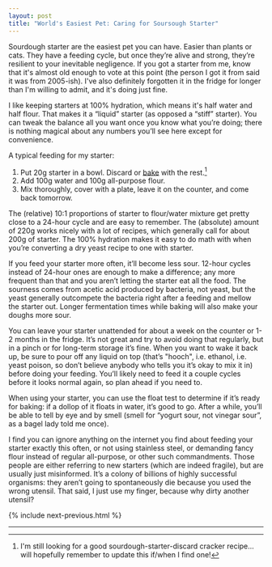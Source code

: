 ```yaml
---
layout: post
title: "World's Easiest Pet: Caring for Soursough Starter"
---
```


Sourdough starter are the easiest pet you can have. Easier than plants or cats. They have a feeding cycle, but once they’re alive and strong, they’re resilient to your inevitable negligence. If you got a starter from me, know that it's almost old enough to vote at this point (the person I got it from said it was from 2005-ish). I've also definitely forgotten it in the fridge for longer than I'm willing to admit, and it's doing just fine.

I like keeping starters at 100% hydration, which means it's half water and half flour. That makes it a “liquid” starter (as opposed a “stiff” starter). You can tweak the balance all you want once you know what you’re doing; there is nothing magical about any numbers you’ll see here except for convenience.

A typical feeding for my starter:

1. Put 20g starter in a bowl. Discard or [bake](https://cooking.nytimes.com/recipes/1016277-tartines-country-bread) with the rest.[^1]
2. Add 100g water and 100g all-purpose flour.
3. Mix thoroughly, cover with a plate, leave it on the counter, and come back tomorrow.

The (relative) 10:1 proportions of starter to flour/water mixture get pretty close to a 24-hour cycle and are easy to remember. The (absolute) amount of 220g works nicely with a lot of recipes, which generally call for about 200g of starter. The 100% hydration makes it easy to do math with when you’re converting a dry yeast recipe to one with starter.

If you feed your starter more often, it’ll become less sour. 12-hour cycles instead of 24-hour ones are enough to make a difference; any more frequent than that and you aren’t letting the starter eat all the food. The sourness comes from acetic acid produced by bacteria, not yeast, but the yeast generally outcompete the bacteria right after a feeding and mellow the starter out. Longer fermentation times while baking will also make your doughs more sour.

You can leave your starter unattended for about a week on the counter or 1-2 months in the fridge. It’s not great and try to avoid doing that regularly, but in a pinch or for long-term storage it’s fine. When you want to wake it back up, be sure to pour off any liquid on top (that’s "hooch", i.e. ethanol, i.e. yeast poison, so don’t believe anybody who tells you it’s okay to mix it in) before doing your feeding. You’ll likely need to feed it a couple cycles before it looks normal again, so plan ahead if you need to.

When using your starter, you can use the float test to determine if it’s ready for baking: if a dollop of it floats in water, it’s good to go. After a while, you’ll be able to tell by eye and by smell (smell for “yogurt sour, not vinegar sour”, as a bagel lady told me once).

I find you can ignore anything on the internet you find about feeding your starter exactly this often, or not using stainless steel, or demanding fancy flour instead of regular all-purpose, or other such commandments. Those people are either referring to new starters (which are indeed fragile), but are usually just misinformed. It’s a colony of billions of highly successful organisms: they aren’t going to spontaneously die because you used the wrong utensil. That said, I just use my finger, because why dirty another utensil?

{% include next-previous.html %}

-------------------------------------------------------------------------------

[^1]: I'm still looking for a good sourdough-starter-discard cracker recipe... will hopefully remember to update this if/when I find one!
